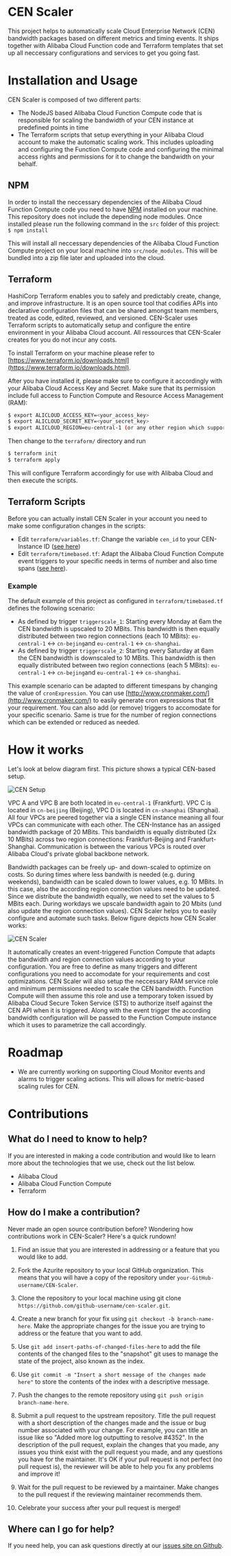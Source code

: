 # CEN Scaler
This project helps to automatically scale Cloud Enterprise Network (CEN) bandwidth packages based on different metrics and timing events. It ships together with Alibaba Cloud Function code and Terraform templates that set up all neccessary configurations and services to get you going fast.

# Installation and Usage
CEN Scaler is composed of two different parts: 
- The NodeJS based Alibaba Cloud Function Compute code that is responsible for scaling the bandwidth of your CEN instance at predefined points in time 
- The Terraform scripts that setup everything in your Alibaba Cloud account to make the automatic scaling work. This includes uploading and configuring the Function Compute code and configuring the minimal access rights and permissions for it to change the bandwidth on your behalf.    
## NPM
In order to install the neccessary dependencies of the Alibaba Cloud Function Compute code you need to have [NPM](https://www.npmjs.com/get-npm) installed on your machine. This repository does not include the depending node modules.
Once installed please run the following command in the `src` folder of this project:
`$ npm install`
 
 This will install all neccessary dependencies of the Alibaba Cloud Function Compute project on your local machine into `src/node_modules`. This will be bundled into a zip file later and uploaded into the cloud.

## Terraform
 HashiCorp Terraform enables you to safely and predictably create, change, and improve infrastructure. It is an open source tool that codifies APIs into declarative configuration files that can be shared amongst team members, treated as code, edited, reviewed, and versioned.
 CEN-Scaler uses Terraform scripts to automatically setup and configure the entire environment in your Alibaba Cloud account. All ressources that CEN-Scaler creates for you do not incur any costs.

 To install Terraform on your machine please refer to [https://www.terraform.io/downloads.html](https://www.terraform.io/downloads.html).

 After you have installed it, please make sure to configure it accordingly with your Alibaba Cloud Access Key and Secret. Make sure that its permission include full access to Function Compute and Resource Access Management (RAM):
```bash
$ export ALICLOUD_ACCESS_KEY=<your_access_key>
$ export ALICLOUD_SECRET_KEY=<your_secret_key>
$ export ALICLOUD_REGION=eu-central-1 (or any other region which supports Function Compute)
```
 
 Then change to the `terraform/` directory and run
 ```bash
$ terraform init
$ terraform apply
```
This will configure Terraform accordingly for use with Alibaba Cloud and then execute the scripts. 

## Terraform Scripts
Before you can actually install CEN Scaler in your account you need to make some configuration changes in the scripts:
- Edit `terraform/variables.tf`: Change the variable `cen_id` to your CEN-Instance ID ([see here](https://github.com/arafato/CEN-Scaler/blob/master/terraform/variables.tf#L3))
- Edit `terraform/timebased.tf`: Adapt the Alibaba Cloud Function Compute event triggers to your specific needs in terms of number and also time spans ([see here](https://github.com/arafato/CEN-Scaler/blob/master/terraform/timebased.tf)).   

### Example
The default example of this project as configured in `terraform/timebased.tf` defines the following scenario:
- As defined by trigger `triggerscale_1`: Starting every Monday at 6am the CEN bandwidth is upscaled to 20 MBits. This bandwidth is then equally distributed between two region connections (each 10 MBits): `eu-central-1` <-> `cn-bejing`and `eu-central-1` <-> `cn-shanghai`. 
- As defined by trigger `triggerscale_2`: Starting every Saturday at 6am the CEN bandwidth is downscaled to 10 MBits. This bandwidth is then equally distributed between two region connections (each 5 MBits): `eu-central-1` <-> `cn-bejing`and `eu-central-1` <-> `cn-shanghai`.

This example scenario can be adapted to different timespans by changing the value of `cronExpression`. You can use [http://www.cronmaker.com/](http://www.cronmaker.com/) to easily generate cron expressions that fit your requirement. You can also add (or remove) triggers to accomodate for your specific scenario. Same is true for the number of region connections which can be extended or reduced as needed.  
 
# How it works
Let's look at below diagram first. This picture shows a typical CEN-based setup.   

![CEN Setup](docs/arch1.png)

VPC A and VPC B are both located in `eu-central-1` (Frankfurt). VPC C is located in `cn-beijing` (Beijing), VPC D is located in `cn-shanghai` (Shanghai). All four VPCs are peered together via a single CEN instance meaning all four VPCs can communicate with each other. The CEN-Instance has an assiged bandwidth package of 20 MBits. This bandwidth is equally distributed (2x 10 MBits) across two region connections: Frankfurt-Beijing and Frankfurt-Shanghai. Communication is between the various VPCs is routed over Alibaba Cloud's private global backbone network.

Bandwidth packages can be freely up- and down-scaled to optimize on costs. So during times where less bandwith is needed (e.g. during weekends), bandwidth can be scaled down to lower values, e.g. 10 MBits. In this case, also the according region connection values need to be updated. Since we distribute the bandwidth equally, we need to set the values to 5 MBits each. During workdays we upscale bandwidth again to 20 Mbits (und also update the region connection values). 
CEN Scaler helps you to easily configure and automate such tasks. Below figure depicts how CEN Scaler works: 

![CEN Scaler](docs/arch2.png)

It automatically creates an event-triggered Function Compute that adapts the bandwidth and region connection values according to your configuration. You are free to define as many triggers and different configurations you need to accomodate for your requirements and cost optimizations. CEN Scaler will also setup the neccessary RAM service role and minimum permissions needed to scale the CEN bandwidth. Function Compute will then assume this role and use a temporary token issued by Alibaba Cloud Secure Token Service (STS) to authorize itself against the CEN API when it is triggered. Along with the event trigger the according bandwidth configuration will be passed to the Function Compute instance which it uses to parametrize the call accordingly. 

# Roadmap
- We are currently working on supporting Cloud Monitor events and alarms to trigger scaling actions. This will allows for metric-based scaling rules for CEN.

# Contributions
## What do I need to know to help?
If you are interested in making a code contribution and would like to learn more about the technologies that we use, check out the list below.

- Alibaba Cloud
- Alibaba Cloud Function Compute
- Terraform 

## How do I make a contribution?

Never made an open source contribution before? Wondering how contributions work in CEN-Scaler? Here's a quick rundown!

1. Find an issue that you are interested in addressing or a feature that you would like to add.

2. Fork the Azurite repository to your local GitHub organization. This means that you will have a copy of the repository under `your-GitHub-username/CEN-Scaler`.

3. Clone the repository to your local machine using git clone `https://github.com/github-username/cen-scaler.git`.

4. Create a new branch for your fix using `git checkout -b branch-name-here`.
Make the appropriate changes for the issue you are trying to address or the feature that you want to add.

5. Use `git add insert-paths-of-changed-files-here` to add the file contents of the changed files to the "snapshot" git uses to manage the state of the project, also known as the index.

6. Use `git commit -m "Insert a short message of the changes made here"` to store the contents of the index with a descriptive message.

7. Push the changes to the remote repository using `git push origin branch-name-here`.

8. Submit a pull request to the upstream repository.
Title the pull request with a short description of the changes made and the issue or bug number associated with your change. For example, you can title an issue like so "Added more log outputting to resolve #4352".
In the description of the pull request, explain the changes that you made, any issues you think exist with the pull request you made, and any questions you have for the maintainer. It's OK if your pull request is not perfect (no pull request is), the reviewer will be able to help you fix any problems and improve it!

9. Wait for the pull request to be reviewed by a maintainer.
Make changes to the pull request if the reviewing maintainer recommends them.

10. Celebrate your success after your pull request is merged!

## Where can I go for help?
If you need help, you can ask questions directly at our [issues site on Github](https://github.com/arafato/cen-scaler/issues).

